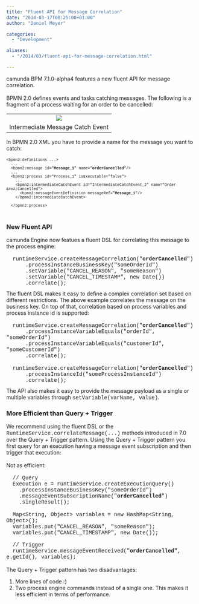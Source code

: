 ```yaml
---
title: "Fluent API for Message Correlation"
date: "2014-03-17T08:25:00+01:00"
author: "Daniel Meyer"

categories:
  - "Development"

aliases:
  - "/2014/03/fluent-api-for-message-correlation.html"

---
```


camunda BPM 7.1.0-alpha4 features a new fluent API for message correlation.<br />
<br />
BPMN 2.0 defines events and tasks catching messages. The following is a fragment of a process waiting for an order to be cancelled:<br />
<table align="center" cellpadding="0" cellspacing="0" class="tr-caption-container" style="margin-left: auto; margin-right: auto; text-align: center;"><tbody>
<tr><td style="text-align: center;"><a href="http://3.bp.blogspot.com/-S9HlEghrT28/UyadSyDG3oI/AAAAAAAAAXA/Tc7v-ug7mzo/s1600/message-example.png" imageanchor="1" style="margin-left: auto; margin-right: auto;"><img border="0" src="http://3.bp.blogspot.com/-S9HlEghrT28/UyadSyDG3oI/AAAAAAAAAXA/Tc7v-ug7mzo/s1600/message-example.png" /></a></td></tr>
<tr><td class="tr-caption" style="text-align: center;">Intermediate&nbsp;Message Catch Event</td></tr>
</tbody></table>
In BPMN 2.0 XML you have to provide a name for the message you want to catch:<br />
<br />
<span style="font-family: Courier New, Courier, monospace; font-size: x-small;">&lt;bpmn2:definitions ...&gt;</span><br />
<span style="font-family: Courier New, Courier, monospace; font-size: x-small;">&nbsp; ...</span><br />
<span style="font-family: Courier New, Courier, monospace; font-size: x-small;">&nbsp; &lt;bpmn2:message id="<b>Message_1</b>" name="<b>orderCancelled</b>"/&gt;</span><br />
<span style="font-family: Courier New, Courier, monospace; font-size: x-small;">&nbsp; ...</span><br />
<span style="font-family: Courier New, Courier, monospace; font-size: x-small;">&nbsp; &lt;bpmn2:process id="Process_1" isExecutable="false"&gt;</span><br />
<span style="font-family: Courier New, Courier, monospace; font-size: x-small;">&nbsp; &nbsp; ...</span><br />
<span style="font-family: Courier New, Courier, monospace; font-size: x-small;">&nbsp; &nbsp; &lt;bpmn2:intermediateCatchEvent id="IntermediateCatchEvent_2" name="Order &amp;#xA;Cancelled"&gt; &nbsp; &nbsp; &nbsp; <br />&nbsp; &nbsp; &nbsp; &lt;bpmn2:messageEventDefinition messageRef="<b>Message_1</b>"/&gt;</span><br />
<span style="font-family: Courier New, Courier, monospace; font-size: x-small;">&nbsp; &nbsp; &lt;/bpmn2:intermediateCatchEvent&gt;</span><br />
<span style="font-family: Courier New, Courier, monospace; font-size: x-small;">&nbsp; &nbsp;&nbsp;</span><br />
<span style="font-family: Courier New, Courier, monospace; font-size: x-small;">&nbsp; &lt;/bpmn2:process&gt;</span><br />
<div>
<br />
<h3>
New Fluent API</h3>
</div>
camunda Engine now featues a fluent DSL for correlating this message to the process engine:<br />
<br />
<span style="font-family: Courier New, Courier, monospace;">&nbsp; runtimeService.createMessageCorrelation("<b>orderCancelled</b>")</span><br />
<span style="font-family: Courier New, Courier, monospace;">&nbsp; &nbsp; &nbsp; .processInstanceBusinessKey("someOrderId")</span><br />
<span style="font-family: Courier New, Courier, monospace;">&nbsp; &nbsp; &nbsp; .setVariable("CANCEL_REASON", "someReason")</span><br />
<span style="font-family: Courier New, Courier, monospace;">&nbsp; &nbsp; &nbsp; .setVariable("CANCEL_TIMESTAMP", new Date())</span><br />
<span style="font-family: Courier New, Courier, monospace;">&nbsp; &nbsp; &nbsp; .correlate();</span><br />
<span style="font-family: Courier New, Courier, monospace; font-size: x-small;"><br /></span>
<span style="font-family: inherit;">The fluent DSL makes it easy to define a complex correlation set based on different restrictions. The above example correlates the message on the business key. On top of that, correlation based on process variables and process instance id is supported:</span><br />
<span style="font-family: inherit;"><br /></span>
<span style="font-family: Courier New, Courier, monospace;">&nbsp; runtimeService.createMessageCorrelation("<b>orderCancelled</b>")</span><br />
<span style="font-family: Courier New, Courier, monospace;">&nbsp; &nbsp; &nbsp; .processInstanceVariableEquals("orderId", "someOrderId")</span><br />
<span style="font-family: Courier New, Courier, monospace;">&nbsp; &nbsp; &nbsp; .processInstanceVariableEquals("customerId", "someCustomerId")</span><br />
<div>
<span style="font-family: 'Courier New', Courier, monospace;">&nbsp; &nbsp; &nbsp; .correlate();</span></div>
<span style="font-family: inherit;"><br /></span>
<span style="font-family: Courier New, Courier, monospace;">&nbsp; runtimeService.createMessageCorrelation("<b>orderCancelled</b>")</span><br />
<span style="font-family: Courier New, Courier, monospace;">&nbsp; &nbsp; &nbsp; .processInstanceId("someProcessInstanceId")</span><br />
<span style="font-family: Courier New, Courier, monospace;">&nbsp; &nbsp; &nbsp; .correlate();</span><br />
<span style="font-family: Courier New, Courier, monospace; font-size: x-small;"><br /></span>
The API also makes it easy to provide the message payload as a single or multiple variables through <span style="font-family: Courier New, Courier, monospace;">setVariable(varName, value)</span>.<br />
<h3>
More Efficient than Query&nbsp;+ Trigger</h3>
We recommend using the fluent DSL or the <span style="font-family: Courier New, Courier, monospace;">RuntimeService.correlateMessage(...)</span> methods introduced in 7.0 over the Query&nbsp;+ Trigger pattern. Using the Query&nbsp;+ Trigger pattern you first query for an execution having a message event subscription and then trigger that execution:<br />
<br />
Not as efficient:<br />
<br />
<span style="font-family: Courier New, Courier, monospace;">&nbsp; // Query</span><br />
<span style="font-family: Courier New, Courier, monospace;">&nbsp; Execution e = runtimeService.createExecutionQuery()</span><br />
<span style="font-family: Courier New, Courier, monospace;">&nbsp; &nbsp; .processInstanceBusinessKey("someOrderId")</span><br />
<span style="font-family: Courier New, Courier, monospace;">&nbsp; &nbsp; .messageEventSubscriptionName(</span><span style="font-family: 'Courier New', Courier, monospace;">"</span><b style="font-family: 'Courier New', Courier, monospace;">orderCancelled</b><span style="font-family: 'Courier New', Courier, monospace;">"</span><span style="font-family: 'Courier New', Courier, monospace;">)</span><br />
<span style="font-family: Courier New, Courier, monospace;">&nbsp; &nbsp; .singleResult();</span><br />
<br />
<span style="font-family: Courier New, Courier, monospace;">&nbsp; Map&lt;String, Object&gt; variables = new HashMap&lt;String, Object&gt;();</span><br />
<span style="font-family: Courier New, Courier, monospace;">&nbsp; variables.put("</span><span style="font-family: 'Courier New', Courier, monospace;">CANCEL_REASON</span><span style="font-family: Courier New, Courier, monospace;">",&nbsp;</span><span style="font-family: 'Courier New', Courier, monospace;">"someReason"</span><span style="font-family: Courier New, Courier, monospace;">);</span><br />
<span style="font-family: Courier New, Courier, monospace;">&nbsp; variables.put("</span><span style="font-family: 'Courier New', Courier, monospace;">CANCEL_TIMESTAMP</span><span style="font-family: Courier New, Courier, monospace;">",&nbsp;</span><span style="font-family: 'Courier New', Courier, monospace;">new Date()</span><span style="font-family: Courier New, Courier, monospace;">);</span><br />
<span style="font-family: 'Courier New', Courier, monospace;"><br /></span>
<span style="font-family: 'Courier New', Courier, monospace;">&nbsp; // Trigger</span><br />
<span style="font-family: Courier New, Courier, monospace;">&nbsp; runtimeService.messageEventReceived("</span><b style="font-family: 'Courier New', Courier, monospace;">orderCancelled"</b><span style="font-family: Courier New, Courier, monospace;">, e.getId(), variables);</span><br />
<br />
The Query&nbsp;+ Trigger pattern has two disadvantages:<br />
<ol>
<li>More lines of code :)</li>
<li>Two process engine commands instead of a single one. This makes it less efficient in terms of performance.</li>
</ol>
